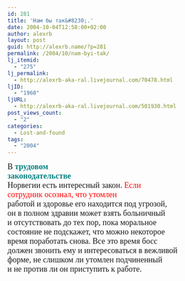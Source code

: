 ```yaml
---
id: 281
title: 'Нам бы так&#8230;.'
date: 2004-10-04T12:58:00+02:00
author: alexrb
layout: post
guid: http://alexrb.name/?p=281
permalink: /2004/10/nam-byi-tak/
lj_itemid:
  - "275"
lj_permalink:
  - http://alexrb-aka-ral.livejournal.com/70478.html
ljID:
  - "1960"
ljURL:
  - http://alexrb-aka-ral.livejournal.com/501930.html
post_views_count:
  - "2"
categories:
  - Lost-and-found
tags:
  - "2004"
---
```

<!--StartFragment -->

  
<font face="Times New Roman" size="4">В </font><font color="#008080" face="Times New Roman" size="4"><b>трудовом<br /> законодательстве</b></font><font face="Times New Roman" size="4"><br /> Норвегии есть интересный закон. </font><font color="red" face="Times New Roman" size="4">Если<br /> сотрудник осознал, что утомлен</font><font face="Times New Roman" size="4"><br /> работой и здоровье его находится под угрозой,<br /> он в полном здравии может взять больничный<br /> и отсутствовать до тех пор, пока моральное<br /> состояние не подскажет, что можно некоторое<br /> время поработать снова. Все это время босс<br /> должен звонить ему и интересоваться в вежливой<br /> форме, не слишком ли утомлен подчиненный<br /> и не против ли он приступить к работе.</font>